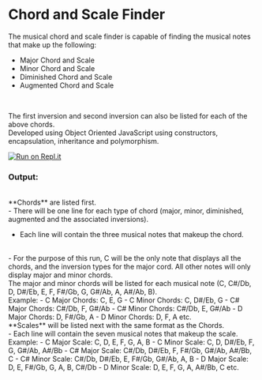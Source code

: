# Chord and Scale Finder

The musical chord and scale finder is capable of finding the musical notes that make up the following:
<br/>   
- Major Chord and Scale  
- Minor Chord and Scale  
- Diminished Chord and Scale 
- Augmented Chord and Scale  
<br/> 

 The first inversion and second inversion can also be listed for each of the above chords. 
 <br/>
 Developed using Object Oriented JavaScript using constructors, encapsulation, inheritance and polymorphism. 
<br/>

[![Run on Repl.it](https://repl.it/badge/github/bdtripp/chord_and_scale_finder)](https://repl.it/github/bdtripp/chord_and_scale_finder)
<br/>

### Output:
<br/>
**Chords** are listed first.
<br/>
-	There will be one line for each type of chord (major, minor, diminished, augmented and the associated inversions).

-	Each line will contain the three musical notes that makeup the chord.

<br/>
-	For the purpose of this run, C will be the only note that displays all the chords, and the inversion types for the major cord.  All other notes will only display major and minor chords.

<br/>
 The major and minor chords will be listed for each musical note (C, C#/Db, D, D#/Eb, E, F, F#/Gb, G, G#/Ab, A, A#/Ab, B). 
<br/>
 Example:
     - C  Major Chords:  C, E, G     
     - C  Minor Chords:  C, D#/Eb, G 
     - C# Major Chords:  C#/Db, F, G#/Ab     
     - C# Minor Chords:  C#/Db, E, G#/Ab 
     - D  Major Chords:  D, F#/Gb, A     
     - D  Minor Chords:  D, F, A 
       etc.
<br/>
**Scales** will be listed next with the same format as the Chords.
<br/>
-	Each line will contain the seven musical notes that makeup the scale.
<br/>
 Example:
      - C  Major Scale:  C, D, E, F, G, A, B 
      - C  Minor Scale:  C, D, D#/Eb, F, G, G#/Ab, A#/Bb 
      - C# Major Scale:  C#/Db, D#/Eb, F, F#/Gb, G#/Ab, A#/Bb, C 
      - C# Minor Scale:  C#/Db, D#/Eb, E, F#/Gb, G#/Ab, A, B    
      - D  Major Scale:  D, E, F#/Gb, G, A, B, C#/Db 
      - D  Minor Scale:  D, E, F, G, A, A#/Bb, C 
        etc.
<br/>